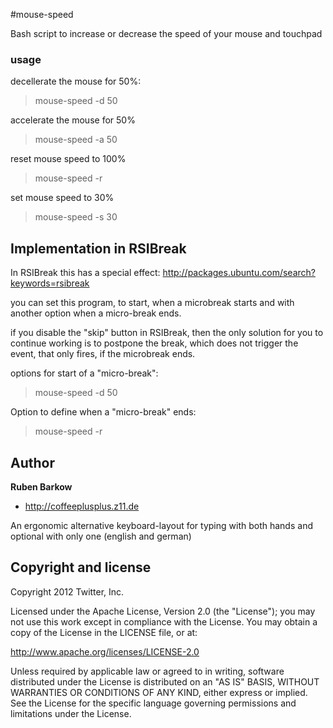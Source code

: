 #mouse-speed

Bash script to increase or decrease the speed of your mouse and touchpad

### usage
decellerate the mouse for 50%:
> mouse-speed -d 50

accelerate the mouse for 50%
> mouse-speed -a 50

reset mouse speed to 100%
> mouse-speed -r 

set mouse speed to 30%
> mouse-speed -s 30


## Implementation in RSIBreak
In RSIBreak this has a special effect:
http://packages.ubuntu.com/search?keywords=rsibreak

you can set this program, to start, when a microbreak starts 
and with another option when a micro-break ends.

if you disable the "skip" button in RSIBreak, then the only solution for you to continue working 
is to postpone the break, which does not trigger the event, that only fires, if the microbreak ends.

options for start of a "micro-break":
> mouse-speed -d 50

Option to define when a "micro-break" ends:
> mouse-speed -r


## Author

**Ruben Barkow**

+ http://coffeeplusplus.z11.de

An ergonomic alternative keyboard-layout for typing with both hands and optional with only one (english and german)


## Copyright and license

Copyright 2012 Twitter, Inc.

Licensed under the Apache License, Version 2.0 (the "License");
you may not use this work except in compliance with the License.
You may obtain a copy of the License in the LICENSE file, or at:

   http://www.apache.org/licenses/LICENSE-2.0

Unless required by applicable law or agreed to in writing, software
distributed under the License is distributed on an "AS IS" BASIS,
WITHOUT WARRANTIES OR CONDITIONS OF ANY KIND, either express or implied.
See the License for the specific language governing permissions and
limitations under the License.


